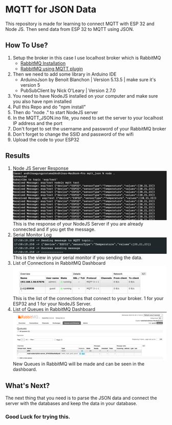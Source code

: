 # MQTT for JSON Data

This repository is made for learning to connect MQTT with ESP 32 and Node JS. Then send data from ESP 32 to MQTT using JSON.

## How To Use?
1. Setup the broker in this case I use localhost broker which is RabbitMQ
   - [RabbitMQ Installation](https://www.rabbitmq.com/docs/download)
   - [RabbitMQ using MQTT plugin](https://www.rabbitmq.com/docs/mqtt)
2. Then we need to add some library in Arduino IDE
   - ArduinoJson by Benoit Blanchon | Version 5.13.5 | make sure it's version 5
   - PubSubClient by Nick O'Leary | Version 2.7.0
3. You need to have NodeJS installed on your computer and make sure you also have npm installed
4. Pull this Repo and do "npm install"
5. Then do "node ." to start NodeJS server
6. In the MQTT_JSON.ino file, you need to set the server to your localhost IP address and the port
7. Don't forget to set the username and password of your RabbitMQ broker
8. Don't forget to change the SSID and password of the wifi
9. Upload the code to your ESP32
 
## Results
1. Node JS Server Response
   ![Node JS Server Response](Results/ServerResponse.png "Node JS Server Response")
   This is the response of your NodeJS Server if you are already connected and if you get the message.
2. Serial Monitor Log
   ![Serial Monitor Log](Results/SerialMonitor.png "Serial Monitor Log")
   This is the view in your serial monitor if you sending the data.
3. List of Connections in RabbitMQ Dashboard
   ![Connections in RabbitMQ Dashboard](Results/Connections.png "Connections view in RabbitMQ Dashboard")
   This is the list of the connections that connect to your broker. 1 for your ESP32 and 1 for your NodeJS Server.
4. List of Queues in RabbitMQ Dashboard
   ![Queues in RabbitMQ Dashboard](Results/Dashboard.png "Queues in RabbitMQ Dashboard")
   New Queues in RabbitMQ will be made and can be seen in the dashboard.

 ## What's Next?
 The next thing that you need is to parse the JSON data and connect the server with the databases and keep the data in your database.

 ### Good Luck for trying this.
